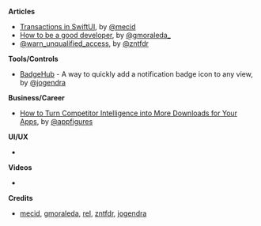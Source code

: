 
**Articles**

* [Transactions in SwiftUI](https://swiftwithmajid.com/2020/10/07/transactions-in-swiftui/), by [@mecid](https://twitter.com/mecid)
* [How to be a good developer](http://www.moraleda.info/2020/10/08/how-to-be-a-good-developer/), by [@gmoraleda_](https://twitter.com/gmoraleda_)
* [@warn_unqualified_access](https://fivestars.blog/swift/warn_unqualified_access.html), by [@zntfdr](https://twitter.com/zntfdr)

**Tools/Controls**

* [BadgeHub](https://github.com/jogendra/BadgeHub) - A way to quickly add a notification badge icon to any view, by [@jogendra](https://twitter.com/jogendrafx)

**Business/Career**

* [How to Turn Competitor Intelligence into More Downloads for Your Apps](https://appfigures.com/resources/business/competitor-intelligence-for-mobile-apps), by [@appfigures](https://twitter.com/appfigures)

**UI/UX**

* 

**Videos**

* 

**Credits**

*  [mecid](https://github.com/mecid), [gmoraleda](https://github.com/gmoraleda), [rel](https://github.com/rel), [zntfdr](https://github.com/zntfdr), [jogendra](https://github.com/jogendra)
